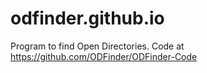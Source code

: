# odfinder.github.io
Program to find Open Directories.
Code at https://github.com/ODFinder/ODFinder-Code

